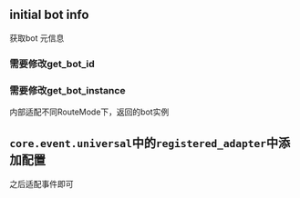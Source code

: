 ## initial bot info

获取bot 元信息

### 需要修改get_bot_id

### 需要修改get_bot_instance

内部适配不同RouteMode下，返回的bot实例

## `core.event.universal`中的`registered_adapter`中添加配置

之后适配事件即可
